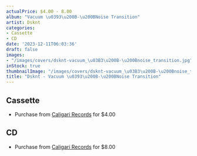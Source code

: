 ```yaml
---
actualPrice: $4.00 - 8.00
album: "Vacuum \u0393\u200B-\u200BNoise Transition"
artist: Dsknt
categories:
- Cassette
- CD
date: '2023-12-11T06:03:36'
draft: false
images:
- "/images/covers/dsknt-vacuum_\u03B3\u200B-\u200Bnoise_transition.jpg"
inStock: true
thumbnailImage: "/images/covers/dsknt-vacuum_\u03B3\u200B-\u200Bnoise_transition-thumb.jpg"
title: "Dsknt - Vacuum \u0393\u200B-\u200BNoise Transition"
---
```


## Cassette
* Purchase from [Caligari Records](https://caligarirecords.storenvy.com/products/31740352-dsknt-vacuum-noise-transition) for $4.00
## CD
* Purchase from [Caligari Records](https://caligarirecords.storenvy.com/products/32057875-dsknt-vacuum-noise-transition-cd) for $8.00
